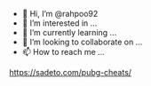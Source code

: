 - 👋 Hi, I’m @rahpoo92
- 👀 I’m interested in ...
- 🌱 I’m currently learning ...
- 💞️ I’m looking to collaborate on ...
- 📫 How to reach me ...

https://sadeto.com/pubg-cheats/
